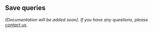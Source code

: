 Save queries
---

*(Documentation will be added soon)*. *If you have any questions, please [contact us]( https://mediasuite.clariah.nl/contact ).*